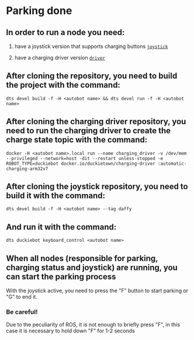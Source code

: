 # Parking done
## In order to run a node you need:

1. have a joystick version that supports charging buttons [`joystick`](https://github.com/AlexanderKamynin/dt-automatic-charging/tree/parking)

2. have a charging driver version [`driver`](https://github.com/OSLL/charging-driver/tree/automatic-charging)

## After cloning the repository, you need to build the project with the command: 

`dts devel build -f -H <autobot name> && dts devel run -f -H <autobot name>`

## After cloning the charging driver repository, you need to run the charging driver to create the charge state topic with the command:

`docker -H <autobot name>.local run --name charging_driver -v /dev/mem --privileged --network=host -dit --restart unless-stopped -e ROBOT_TYPE=duckiebot docker.io/duckietown/charging-driver :automatic-charging-arm32v7`

## After cloning the joystick repository, you need to build it with the command:

`dts devel build -f -H <autobot name> --tag daffy`

## And run it with the command:

`dts duckiebot keyboard_control <autobot name>`

## When all nodes (responsible for parking, charging status and joystick) are running, you can start the parking process

With the joystick active, you need to press the "F" button to start parking or "G" to end it. 
### Be careful! 
Due to the peculiarity of ROS, it is not enough to briefly press "F", in this case it is necessary to hold down "F" for 1-2 seconds
